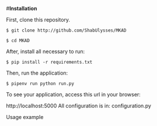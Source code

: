 #**Installation**

First, clone this repository.

```
$ git clone http://github.com/ShabUlysses/MKAD
```

```
$ cd MKAD
```

After, install all necessary to run:

```
$ pip install -r requirements.txt
```

Then, run the application:

```
$ pipenv run python run.py
```

To see your application, access this url in your browser:

http://localhost:5000
All configuration is in: configuration.py

Usage example


